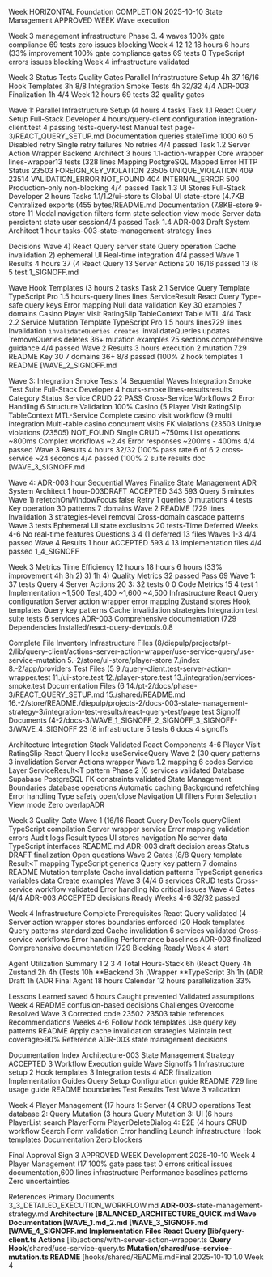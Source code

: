 Week HORIZONTAL Foundation COMPLETION 2025-10-10 State Management APPROVED WEEK Wave execution

Week 3 management infrastructure Phase 3. 4 waves 100% gate compliance 69 tests zero issues blocking Week 4 12 12 18 hours 6 hours (33% improvement 100% gate compliance gates 69 tests 0 TypeScript errors issues blocking Week 4 infrastructure validated

Week 3 Status Tests Quality Gates Parallel Infrastructure Setup 4h 37 16/16 Hook Templates 3h 8/8 Integration Smoke Tests 4h 32/32 4/4 ADR-003 Finalization 1h 4/4 Week 12 hours 69 tests 32 quality gates

Wave 1: Parallel Infrastructure Setup (4 hours 4 tasks Task 1.1 React Query Setup Full-Stack Developer 4 hours/query-client configuration integration-client.test 4 passing tests-query-test Manual test page-3/REACT_QUERY_SETUP.md Documentation queries staleTime 1000 60 5 Disabled retry Single retry failures No retries 4/4 passed Task 1.2 Server Action Wrapper Backend Architect 3 hours 1.1-action-wrapper Core wrapper lines-wrapper13 tests (328 lines Mapping PostgreSQL Mapped Error HTTP Status 23503 FOREIGN_KEY_VIOLATION 23505 UNIQUE_VIOLATION 409 23514 VALIDATION_ERROR NOT_FOUND 404 INTERNAL_ERROR 500 Production-only non-blocking 4/4 passed Task 1.3 UI Stores Full-Stack Developer 2 hours Tasks 1.1/1.2/ui-store.ts Global UI state-store (4.7KB Centralized exports (455 bytes/README.md Documentation (7.8KB-store 9-store 11 Modal navigation filters form state selection view mode Server data persistent state user session4/4 passed Task 1.4 ADR-003 Draft System Architect 1 hour tasks-003-state-management-strategy lines

Decisions Wave 4) React Query server state Query operation Cache invalidation 2) ephemeral UI Real-time integration 4/4 passed Wave 1 Results 4 hours 37 (4 React Query 13 Server Actions 20 16/16 passed 13 (8 5 test 1_SIGNOFF.md

Wave Hook Templates (3 hours 2 tasks Task 2.1 Service Query Template TypeScript Pro 1.5 hours-query lines lines ServiceResult React Query Type-safe query keys Error mapping Null data validation Key 30 examples 7 domains Casino Player Visit RatingSlip TableContext Table MTL 4/4 Task 2.2 Service Mutation Template TypeScript Pro 1.5 hours lines729 lines Invalidation `invalidateQueries creates `invalidateQueries updates `removeQueries deletes 36+ mutation examples 25 sections comprehensive guidance 4/4 passed Wave 2 Results 3 hours execution 2 mutation 729 README Key 30 7 domains 36+ 8/8 passed (100% 2 hook templates 1 README [WAVE_2_SIGNOFF.md

Wave 3: Integration Smoke Tests (4 Sequential Waves Integration Smoke Test Suite Full-Stack Developer 4 hours-smoke lines-resultsresults Category Status Service CRUD 22 PASS Cross-Service Workflows 2 Error Handling 6 Structure Validation 100% Casino (5 Player Visit RatingSlip TableContext MTL-Service Complete casino visit workflow (9 multi integration Multi-table casino concurrent visits FK violations (23503 Unique violations (23505) NOT_FOUND Single CRUD ~750ms List operations ~800ms Complex workflows ~2.4s Error responses ~200ms - 400ms 4/4 passed Wave 3 Results 4 hours 32/32 (100% pass rate 6 of 6 2 cross-service ~24 seconds 4/4 passed (100% 2 suite results doc [WAVE_3_SIGNOFF.md

Wave 4: ADR-003 hour Sequential Waves Finalize State Management ADR System Architect 1 hour-003DRAFT ACCEPTED 343 593 Query 5 minutes Wave 1) refetchOnWindowFocus false Retry 1 queries 0 mutations 4 tests Key operation 30 patterns 7 domains Wave 2 README (729 lines Invalidation 3 strategies-level removal Cross-domain cascade patterns Wave 3 tests Ephemeral UI state exclusions 20 tests-Time Deferred Weeks 4-6 No real-time features Questions 3 4 (1 deferred 13 files Waves 1-3 4/4 passed Wave 4 Results 1 hour ACCEPTED 593 4 13 implementation files 4/4 passed 1_4_SIGNOFF

Week 3 Metrics Time Efficiency 12 hours 18 hours 6 hours (33% improvement 4h 3h 2) 3) 1h 4) Quality Metrics 32 passed Pass 69 Wave 1: 37 tests Query 4 Server Actions 20 3: 32 tests 0 0 Code Metrics 15 4 test 1 Implementation ~1,500 Test,400 ~1,600 ~4,500 Infrastructure React Query configuration Server action wrapper error mapping Zustand stores Hook templates Query key patterns Cache invalidation strategies Integration test suite tests 6 services ADR-003 Comprehensive documentation (729 Dependencies Installed/react-query-devtools.0.8

Complete File Inventory Infrastructure Files (8/diepulp/projects/pt-2/lib/query-client/actions-server-action-wrapper/use-service-query/use-service-mutation 5.-2/store/ui-store/player-store 7./index 8.-2/app/providers Test Files (5 9./query-client.test-server-action-wrapper.test 11./ui-store.test 12./player-store.test 13./integration/services-smoke.test Documentation Files (6 14./pt-2/docs/phase-3/REACT_QUERY_SETUP.md 15./shared/README.md 16.-2/store/README./diepulp/projects-2/docs-003-state-management-strategy-3/integration-test-results/react-query-test/page test Signoff Documents (4-2/docs-3/WAVE_1_SIGNOFF_2_SIGNOFF_3_SIGNOFF-3/WAVE_4_SIGNOFF 23 (8 infrastructure 5 tests 6 docs 4 signoffs

Architecture Integration Stack Validated React Components 4-6 Player Visit RatingSlip React Query Hooks useServiceQuery Wave 2 (30 query patterns 3 invalidation Server Actions wrapper Wave 1.2 mapping 6 codes Service Layer ServiceResult<T pattern Phase 2 (6 services validated Database Supabase PostgreSQL FK constraints validated State Management Boundaries database operations Automatic caching Background refetching Error handling Type safety open/close Navigation UI filters Form Selection View mode Zero overlapADR

Week 3 Quality Gate Wave 1 (16/16 React Query DevTools queryClient TypeScript compilation Server wrapper service Error mapping validation errors Audit logs Result<T> types UI stores navigation No server data TypeScript interfaces README.md ADR-003 draft decision areas Status DRAFT finalization Open questions Wave 2 Gates (8/8 Query template Result<T mapping TypeScript generics Query key pattern 7 domains README Mutation template Cache invalidation patterns TypeScript generics variables data Create examples Wave 3 (4/4 6 services CRUD tests Cross-service workflow validated Error handling No critical issues Wave 4 Gates (4/4 ADR-003 ACCEPTED decisions Ready Weeks 4-6 32/32 passed

Week 4 Infrastructure Complete Prerequisites React Query validated (4 Server action wrapper stores boundaries enforced (20 Hook templates Query patterns standardized Cache invalidation 6 services validated Cross-service workflows Error handling Performance baselines ADR-003 finalized Comprehensive documentation (729 Blocking Ready Week 4 start

Agent Utilization Summary 1 2 3 4 Total Hours-Stack 6h (React Query 4h Zustand 2h 4h (Tests 10h **Backend 3h (Wrapper **TypeScript 3h 1h (ADR Draft 1h (ADR Final Agent 18 hours Calendar 12 hours parallelization 33%

Lessons Learned saved 6 hours Caught prevented Validated assumptions Week 4 README confusion-based decisions Challenges Overcome Resolved Wave 3 Corrected code 23502 23503 table references Recommendations Weeks 4-6 Follow hook templates Use query key patterns README Apply cache invalidation strategies Maintain test coverage>90% Reference ADR-003 state management decisions

Documentation Index Architecture-003 State Management Strategy ACCEPTED 3 Workflow Execution guide Wave Signoffs 1 Infrastructure setup 2 Hook templates 3 Integration tests 4 ADR finalization Implementation Guides Query Setup Configuration guide README 729 line usage guide README boundaries Test Results Test Wave 3 validation

Week 4 Player Management (17 hours 1: Server (4 CRUD operations Test database 2: Query Mutation (3 hours Query Mutation 3: UI (6 hours PlayerList search PlayerForm PlayerDeleteDialog 4: E2E (4 hours CRUD workflow Search Form validation Error handling Launch infrastructure Hook templates Documentation Zero blockers

Final Approval Sign 3 APPROVED WEEK Development 2025-10-10 Week 4 Player Management (17 100% gate pass test 0 errors critical issues documentation,600 lines infrastructure Performance baselines patterns Zero uncertainties

References Primary Documents 3_3_DETAILED_EXECUTION_WORKFLOW.md **ADR-003**-state-management-strategy.md **Architecture [BALANCED_ARCHITECTURE_QUICK.md Wave Documentation [WAVE_1.md_2.md [WAVE_3_SIGNOFF.md [WAVE_4_SIGNOFF.md Implementation Files **React Query** [lib/query-client.ts Actions** [lib/actions/with-server-action-wrapper.ts **Query Hook**/shared/use-service-query.ts **Mutation/shared/use-service-mutation.ts README** [hooks/shared/README.mdFinal 2025-10-10 1.0 Week 4
